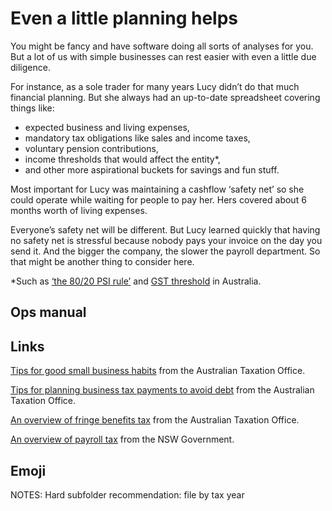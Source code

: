 # Even a little planning helps

You might be fancy and have software doing all sorts of analyses for you. But a lot of us with simple businesses can rest easier with even a little due diligence.

For instance, as a sole trader for many years Lucy didn’t do that much financial planning. But she always had an up-to-date spreadsheet covering things like:

- expected business and living expenses,
- mandatory tax obligations like sales and income taxes,
- voluntary pension contributions,
- income thresholds that would affect the entity\*,
- and other more aspirational buckets for savings and fun stuff.

Most important for Lucy was maintaining a cashflow ‘safety net’ so she could operate while waiting for people to pay her. Hers covered about 6 months worth of living expenses.

Everyone’s safety net will be different. But Lucy learned quickly that having no safety net is stressful because nobody pays your invoice on the day you send it. And the bigger the company, the slower the payroll department. So that might be another thing to consider here.

\*Such as [‘the 80/20 PSI rule’](https://www.ato.gov.au/businesses-and-organisations/income-deductions-and-concessions/personal-services-income/working-out-if-the-psi-rules-apply/self-assessing-as-a-psb) and [GST threshold](https://www.ato.gov.au/businesses-and-organisations/gst-excise-and-indirect-taxes/gst/registering-for-gst?initialSessionID=356-9798696-9300260&ld=SDAUSOADirect#GSTTurnover) in Australia.

## Ops manual

## Links

[Tips for good small business habits](https://www.ato.gov.au/businesses-and-organisations/starting-registering-or-closing-a-business/starting-your-own-business/small-business-habits#atid=e821a9acaa940339) from the Australian Taxation Office.

[Tips for planning business tax payments to avoid debt](https://www.ato.gov.au/individuals-and-families/paying-the-ato/help-with-paying/managing-payments) from the Australian Taxation Office.

[An overview of fringe benefits tax](https://www.ato.gov.au/businesses-and-organisations/hiring-and-paying-your-workers/fringe-benefits-tax/how-fringe-benefits-tax-works) from the Australian Taxation Office.

[An overview of payroll tax](https://www.revenue.nsw.gov.au/taxes-duties-levies-royalties/payroll-tax/getting-started/what-is-payroll-tax) from the NSW Government.

## Emoji

NOTES:
Hard subfolder recommendation: file by tax year

